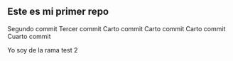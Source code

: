 ## Este es mi primer repo 

Segundo commit
Tercer commit
Carto commit
Carto commit
Carto commit
Cuarto commit

Yo soy de la rama test 2	
